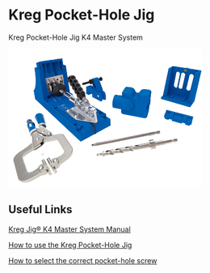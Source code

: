 # Kreg Pocket-Hole Jig

Kreg Pocket-Hole Jig K4 Master System

![](../.gitbook/assets/image%20%28112%29.png)

## Useful Links

[Kreg Jig® K4 Master System Manual](https://www.kregtool.com/on/demandware.static/-/Library-Sites-RefArchSharedLibrary/default/dw9c8fc95d/manuals/K4_NA.pdf?_ga=2.252049920.829779348.1610617844-1060495317.1609865146)

[How to use the Kreg Pocket-Hole Jig](https://youtu.be/ebCb70dcynA)

[How to select the correct pocket-hole screw](https://learn.kregtool.com/learn/how-to-select-right-pocket-hole-screw/)

